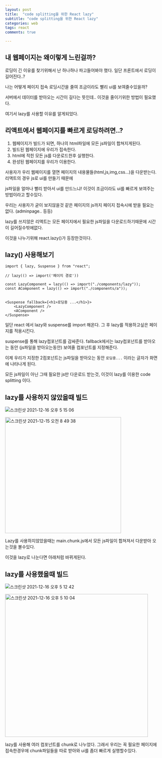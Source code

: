 ```yaml
---
layout: post
title:  "code splitting을 위한 React lazy"
subtitle: "code splitting을 위한 React lazy"
categories: web
tags: react
comments: true

---
```


## 내 웹페이지는 왜이렇게 느린걸까?

로딩이 긴 이유를 찾기위해서 난 하나하나 파고들어봐야 했다. 일단 프론트에서 로딩이 길어진다..?

나는 어떻게 페이지 접속 로딩시간을 줄여 조금이라도 빨리 ui를 보여줄수있을까?

서버에서 데이터를 받아오는 시간이 길다는 뜻인데.. 이것을 줄이기위한 방법이 필요했다.

여기서 lazy를 사용할 이유를 알게되었다.

## 리액트에서 웹페이지를 빠르게 로딩하려면..?

1. 웹페이지가 빌드가 되면, 하나의 html파일에 모든 js파일이 합쳐지게된다.
2. 빌드된 웹페이지에 우리가 접속한다.
3. html에 적힌 모든 js를 다운로드한후 실행한다.
4. 완성된 웹페이지를 우리가 이용한다.

사용자가 우리 웹페이지를 열면 페이지의 내용물들(html,js,img,css...)을 다운받는다. 리액트의 경우 js로 ui를 만들기 때문에

js파일을 얼마나 빨리 받아서 ui를 만드느냐! 이것이 조금이라도 ui를 빠르게 보여주는 방법이라고 할수있다.

우리는 사용자가 굳이 보지않을것 같은 페이지의 js까지 페이지 접속시에 받을 필요는 없다. (adminpage.. 등등)

lazy를 쓰지않은 리액트는 모든 페이지에서 필요한 js파일을 다운로드하기때문에 시간이 길어질수밖에없다. 

이것을 나누기위해 react.lazy()가 등장한것이다.

## lazy() 사용해보기

```
import { lazy, Suspense } from "react";

// lazy(() => import('페이지 경로'))

const LazyComponent = lazy(() => import("./components/lazy"));
const AComponent = lazy(() => import("./components/a"));


<Suspense fallback={<h1>로딩중 ...</h1>}>
    <LazyComponent />
    <AComponent />
</Suspense>
```

일단 react 에서 lazy와 suspense를 import 해온다. 그 후 lazy를 적용하고싶은 페이지를 적용시킨다.

suspense를 통해 lazy컴포넌트를 감싸준다. fallback에서는 lazy컴포넌트를 받아오는 동안 (js파일을 받아오는동안) 보여줄 컴포넌트를 지정해준다.

이제 우리가 지정한 2컴포넌트는 js파일을 받아오는 동안 `로딩중...` 이라는 글자가 화면에 나타나게 된다.

모든 js파일이 아닌 그때 필요한 js만 다운로드 받는것, 이것이 lazy를 이용한 code splitting 이다.

## lazy를 사용하지 않았을때 빌드

![스크린샷 2021-12-16 오후 5 15 06](https://user-images.githubusercontent.com/56789064/152797060-ccea9143-abb3-4856-a2dc-d82a49b8d7b1.png)

<img width="380" alt="스크린샷 2021-12-15 오전 8 49 38" src="https://user-images.githubusercontent.com/56789064/152801382-461c89c5-d325-4d35-8680-01f9b9ea413b.png">

Lazy를 사용하지않았을때는 main.chunk.js에서 모든 js파일이 합쳐져서 다운받아 오는것을 볼수있다.

이것을 lazy로 나눈다면 아래처럼 바뀌게된다.

## lazy를 사용했을때 빌드

![스크린샷 2021-12-16 오후 5 12 42](https://user-images.githubusercontent.com/56789064/152800325-38269667-9030-413f-a592-77f2d0f072c8.png)

<img width="468" alt="스크린샷 2021-12-16 오후 5 10 04" src="https://user-images.githubusercontent.com/56789064/152797063-201aa141-eb23-4ab8-b818-1101bd0b3e40.png">

lazy를 사용해 여러 컴포넌트를 chunk로 나누었다. 그래서 우리는 꼭 필요한 페이지에 접속한경우에 chunk파일들을 따로 받아와 ui를 좀더 빠르게 실행할수있다.
